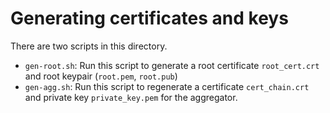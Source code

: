 # Generating certificates and keys
There are two scripts in this directory.
* `gen-root.sh`: Run this script to generate a root certificate `root_cert.crt` and root keypair (`root.pem`, `root.pub`)
* `gen-agg.sh`: Run this script to regenerate a certificate `cert_chain.crt` and private key `private_key.pem` for the aggregator.

